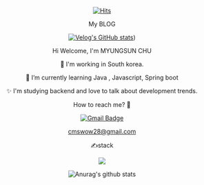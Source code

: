 <div align="center">
 
[![Hits](https://hits.seeyoufarm.com/api/count/incr/badge.svg?url=https%3A%2F%2Fgithub.com%2Fcmswow&count_bg=%23092123&title_bg=%233281AA&icon=&icon_color=%238E4242&title=hits&edge_flat=false)](https://hits.seeyoufarm.com)

My BLOG 

[![Velog's GitHub stats](https://velog-readme-stats.vercel.app/api?name=soryjn)](https://velog.io/@soryjn/posts))




Hi Welcome, I'm MYUNGSUN CHU 

🔭 I'm working in South korea.

🌱 I’m currently learning Java , Javascript, Spring boot

✨ I'm studying backend and love to talk about development trends.

How to reach me? 🤔

[![Gmail Badge](https://img.shields.io/badge/Gmail-D14836?style=flat&logo=Gmail&logoColor=white)](mailto:cmswow28@gmail.com)

cmswow28@gmail.com

✍stack


 <img src="https://img.shields.io/badge/Java-007396?style=flat&logo=OpenJDK&logoColor=white"/>


![Anurag's github stats](https://github-readme-stats.vercel.app/api?username=cmswow&show_icons=true&theme=cobalt)



</div>
